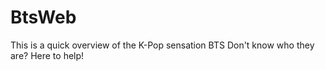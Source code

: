 # BtsWeb
This is a quick overview of the K-Pop sensation BTS
Don't know who they are?
Here to help!
